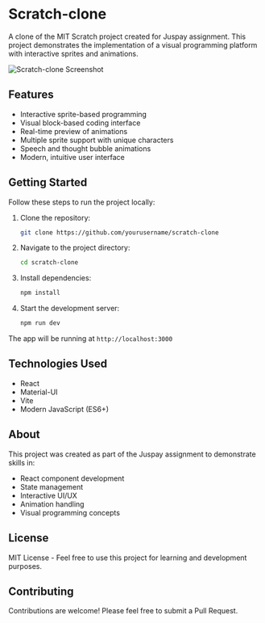 # Scratch-clone

A clone of the MIT Scratch project created for Juspay assignment. This project demonstrates the implementation of a visual programming platform with interactive sprites and animations.

![Scratch-clone Screenshot](https://github.com/user-attachments/assets/19d30de5-fabc-4648-bef2-3eba00c579fe)

## Features

- Interactive sprite-based programming
- Visual block-based coding interface
- Real-time preview of animations
- Multiple sprite support with unique characters
- Speech and thought bubble animations
- Modern, intuitive user interface

## Getting Started

Follow these steps to run the project locally:

1. Clone the repository:
   ```bash
   git clone https://github.com/yourusername/scratch-clone
   ```

2. Navigate to the project directory:
   ```bash
   cd scratch-clone
   ```

3. Install dependencies:
   ```bash
   npm install
   ```

4. Start the development server:
   ```bash
   npm run dev
   ```

The app will be running at `http://localhost:3000`

## Technologies Used

- React
- Material-UI
- Vite
- Modern JavaScript (ES6+)

## About

This project was created as part of the Juspay assignment to demonstrate skills in:
- React component development
- State management
- Interactive UI/UX
- Animation handling
- Visual programming concepts

## License

MIT License - Feel free to use this project for learning and development purposes.

## Contributing

Contributions are welcome! Please feel free to submit a Pull Request.
